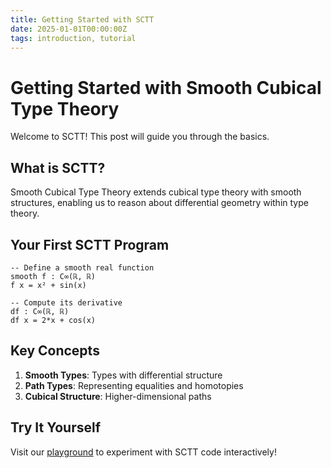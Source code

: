 ```yaml
---
title: Getting Started with SCTT
date: 2025-01-01T00:00:00Z
tags: introduction, tutorial
---
```


# Getting Started with Smooth Cubical Type Theory

Welcome to SCTT! This post will guide you through the basics.

## What is SCTT?

Smooth Cubical Type Theory extends cubical type theory with smooth structures, enabling us to reason about differential geometry within type theory.

## Your First SCTT Program

```sctt
-- Define a smooth real function
smooth f : C∞(ℝ, ℝ) 
f x = x² + sin(x)

-- Compute its derivative
df : C∞(ℝ, ℝ)
df x = 2*x + cos(x)
```

## Key Concepts

1. **Smooth Types**: Types with differential structure
2. **Path Types**: Representing equalities and homotopies
3. **Cubical Structure**: Higher-dimensional paths

## Try It Yourself

Visit our [playground](/playground) to experiment with SCTT code interactively!